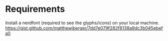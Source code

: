 


# Requirements
Install a nerdfont (required to see the glyphs/icons) on your local machine.
https://gist.github.com/matthewjberger/7dd7e079f282f8138a9dc3b045ebefa0
